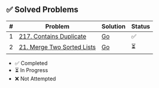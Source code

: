 ## ✅ Solved Problems
| #  | Problem | Solution | Status |
|----|---------|----------|--------|
1|[217. Contains Duplicate](https://leetcode.com/problems/contains-duplicate) | [Go](solutions/array/contains_duplicate.go)|✅
2|[21. Merge Two Sorted Lists](https://leetcode.com/problems/merge-two-sorted-lists) | [Go](solutions/linked-list/merge_two_sorted_lists.go)|⏳


- ✅ Completed
- ⏳ In Progress
- ❌ Not Attempted